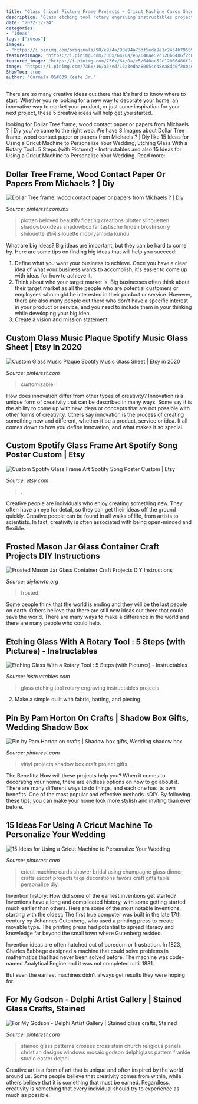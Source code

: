 ```yaml
---
title: "Glass Cricut Picture Frame Projects ~ Cricut Machine Cards Shower Bridal Using Champagne Glass Dinner Crafts Escort Projects Tags Decorations Favors Craft Gifts Table Personalize Diy"
description: "Glass etching tool rotary engraving instructables projects"
date: "2022-12-24"
categories:
- "ideas"
tags: ["ideas"]
images:
- "https://i.pinimg.com/originals/90/e9/4a/90e94a73df5eda9e1c2454b79609f0d9.jpg"
featuredImage: "https://i.pinimg.com/736x/64/0a/e5/640ae52c12066486f2c8c3cb08d28be9.jpg"
featured_image: "https://i.pinimg.com/736x/64/0a/e5/640ae52c12066486f2c8c3cb08d28be9.jpg"
image: "https://i.pinimg.com/736x/16/a3/ed/16a3edaa80654e48ea8dd0f28b4db711--stain-glass-cross-crosses.jpg"
ShowToc: true
author: "Carmela O&#039;Keefe Jr."
---
```



There are so many creative ideas out there that it's hard to know where to start. Whether you're looking for a new way to decorate your home, an innovative way to market your product, or just some inspiration for your next project, these 5 creative ideas will help get you started.

	

		
looking for Dollar Tree frame, wood contact paper or papers from Michaels ? | Diy you've came to the right web. We have 8 Images about Dollar Tree frame, wood contact paper or papers from Michaels ? | Diy like 15 Ideas for Using a Cricut Machine to Personalize Your Wedding, Etching Glass With a Rotary Tool : 5 Steps (with Pictures) - Instructables and also 15 Ideas for Using a Cricut Machine to Personalize Your Wedding. Read more:
		
    
## Dollar Tree Frame, Wood Contact Paper Or Papers From Michaels ? | Diy

<img loading=lazy src="https://i.pinimg.com/736x/64/0a/e5/640ae52c12066486f2c8c3cb08d28be9.jpg" onerror="this.onerror=null;this.src='https://tse3.mm.bing.net/th?id=OIP.6TkDZg-60VDetusHUfyU0AHaJ4&amp;pid=15.1';" alt="Dollar Tree frame, wood contact paper or papers from Michaels ? | Diy">

_Source: pinterest.com.mx_

>plotten beloved beautify floating creations plotter silhouetten shadowboxideas shadowbox fantastische finden broski sorry shilouette 访问 silouette mobilyamoda kundu. 

	

What are big ideas?
Big ideas are important, but they can be hard to come by. Here are some tips on finding big ideas that will help you succeed: 
1. Define what you want your business to achieve. Once you have a clear idea of what your business wants to accomplish, it's easier to come up with ideas for how to achieve it. 
2. Think about who your target market is. Big businesses often think about their target market as all the people who are potential customers or employees who might be interested in their product or service. However, there are also many people out there who don't have a specific interest in your product or service, and you need to include them in your thinking while developing your big idea. 
3. Create a vision and mission statement.

    
## Custom Glass Music Plaque Spotify Music Glass Sheet | Etsy In 2020

<img loading=lazy src="https://i.pinimg.com/736x/64/5a/10/645a10b89dc18cf0f97097d62d01e01b.jpg" onerror="this.onerror=null;this.src='https://tse3.mm.bing.net/th?id=OIP.lOzy20qShatfATSkR3qO5gHaHa&amp;pid=15.1';" alt="Custom Glass Music Plaque Spotify Music Glass Sheet | Etsy in 2020">

_Source: pinterest.com_

>customizable. 

	

How does innovation differ from other types of creativity?
Innovation is a unique form of creativity that can be described in many ways. Some say it is the ability to come up with new ideas or concepts that are not possible with other forms of creativity. Others say innovation is the process of creating something new and different, whether it be a product, service or idea. It all comes down to how you define innovation, and what makes it so special.

    
## Custom Spotify Glass Frame Art Spotify Song Poster Custom | Etsy

<img loading=lazy src="https://i.etsystatic.com/24180243/r/il/7270f2/2576363861/il_1588xN.2576363861_dd16.jpg" onerror="this.onerror=null;this.src='https://tse2.mm.bing.net/th?id=OIP.W5CoE0MrV3xhJFTGSu-PMgHaJ3&amp;pid=15.1';" alt="Custom Spotify Glass Frame Art Spotify Song Poster Custom | Etsy">

_Source: etsy.com_

>. 

	

Creative people are individuals who enjoy creating something new. They often have an eye for detail, so they can get their ideas off the ground quickly. Creative people can be found in all walks of life, from artists to scientists. In fact, creativity is often associated with being open-minded and flexible.

    
## Frosted Mason Jar Glass Container Craft Projects DIY Instructions

<img loading=lazy src="https://www.diyhowto.org/wp-content/uploads/DIYHowto-Frosted-Mason-Jar-Glass-Container-Craft-Projects-DIY-Instructions-10.jpg" onerror="this.onerror=null;this.src='https://tse2.mm.bing.net/th?id=OIP.s54boiYhM3LJ52SuM_-yjAHaTf&amp;pid=15.1';" alt="Frosted Mason Jar Glass Container Craft Projects DIY Instructions">

_Source: diyhowto.org_

>frosted. 

	

Some people think that the world is ending and they will be the last people on earth. Others believe that there are still new ideas out there that could save the world. There are many ways to make a difference in the world and there are many people who could help.

    
## Etching Glass With A Rotary Tool : 5 Steps (with Pictures) - Instructables

<img loading=lazy src="https://cdn.instructables.com/ORIG/FUI/ZO9B/IP91QE7O/FUIZO9BIP91QE7O.jpg?frame=1&amp;width=2100" onerror="this.onerror=null;this.src='https://tse2.mm.bing.net/th?id=OIP.eVjWoLuQ0KNH-4d7vrH_nwHaGL&amp;pid=15.1';" alt="Etching Glass With a Rotary Tool : 5 Steps (with Pictures) - Instructables">

_Source: instructables.com_

>glass etching tool rotary engraving instructables projects. 

	

2. Make a simple quilt with fabric, batting, and piecing

    
## Pin By Pam Horton On Crafts | Shadow Box Gifts, Wedding Shadow Box

<img loading=lazy src="https://i.pinimg.com/originals/90/e9/4a/90e94a73df5eda9e1c2454b79609f0d9.jpg" onerror="this.onerror=null;this.src='https://tse3.mm.bing.net/th?id=OIP.XdlwGGF21wsnY3XX3VtdeAHaJ4&amp;pid=15.1';" alt="Pin by Pam Horton on crafts | Shadow box gifts, Wedding shadow box">

_Source: pinterest.com_

>vinyl projects shadow box craft project gifts. 

	

The Benefits: How will these projects help you?
When it comes to decorating your home, there are endless options on how to go about it. There are many different ways to do things, and each one has its own benefits. One of the most popular and effective methods isDIY. By following these tips, you can make your home look more stylish and inviting than ever before.

    
## 15 Ideas For Using A Cricut Machine To Personalize Your Wedding

<img loading=lazy src="https://i.pinimg.com/736x/e4/25/db/e425db32202828ce2dbc8eb8d5e9943e--wedding-dinner-wedding-day.jpg" onerror="this.onerror=null;this.src='https://tse4.mm.bing.net/th?id=OIP.9t1nhy35THntWNosp6YZ_QHaLG&amp;pid=15.1';" alt="15 Ideas for Using a Cricut Machine to Personalize Your Wedding">

_Source: pinterest.com_

>cricut machine cards shower bridal using champagne glass dinner crafts escort projects tags decorations favors craft gifts table personalize diy. 

	

Invention history: How did some of the earliest inventions get started?
Inventions have a long and complicated history, with some getting started much earlier than others. Here are some of the most notable inventions, starting with the oldest:
The first true computer was built in the late 17th century by Johannes Gutenberg, who used a printing press to create movable type. The printing press had potential to spread literacy and knowledge far beyond the small town where Gutenberg resided.

Invention ideas are often hatched out of boredom or frustration. In 1823, Charles Babbage designed a machine that could solve problems in mathematics that had never been solved before. The machine was code-named Analytical Engine and it was not completed until 1831.

But even the earliest machines didn’t always get results they were hoping for.

    
## For My Godson - Delphi Artist Gallery | Stained Glass Crafts, Stained

<img loading=lazy src="https://i.pinimg.com/736x/16/a3/ed/16a3edaa80654e48ea8dd0f28b4db711--stain-glass-cross-crosses.jpg" onerror="this.onerror=null;this.src='https://tse2.mm.bing.net/th?id=OIP.tkcxA-yENU7pZBSuxKwo0QHaJ5&amp;pid=15.1';" alt="For My Godson - Delphi Artist Gallery | Stained glass crafts, Stained">

_Source: pinterest.com_

>stained glass patterns crosses cross stain church religious panels christian designs windows mosaic godson delphiglass pattern frankie studio easter delphi. 

	

Creative art is a form of art that is unique and often inspired by the world around us. Some people believe that creativity comes from within, while others believe that it is something that must be earned. Regardless, creativity is something that every individual should try to experience as much as possible.


